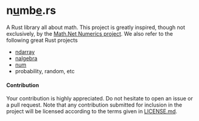 # <b>n</b><u>u</u><b>mb</b><u>e</u><b>.rs</b>

A Rust library all about math.
This project is greatly inspired, though not exclusively, by the [Math.Net Numerics project](https://numerics.mathdotnet.com/).
We also refer to the following great Rust projects
* [ndarray](https://github.com/rust-ndarray)
* [nalgebra](https://nalgebra.org/)
* [num](https://github.com/rust-num/num)
* probability, random, etc

#### Contribution
Your contribution is highly appreciated. Do not hesitate to open an issue or a pull request. 
Note that any contribution submitted for inclusion in the project will be licensed according to the terms given in [LICENSE.md](License.md).